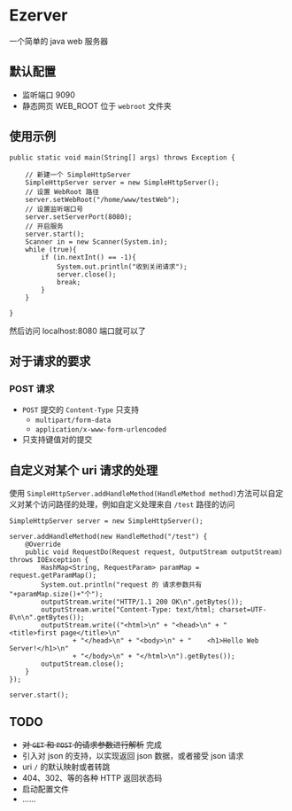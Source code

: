 # Ezerver
一个简单的 java web 服务器

 
## 默认配置
 - 监听端口 9090
 - 静态网页 WEB_ROOT 位于 `webroot` 文件夹
 
## 使用示例


    public static void main(String[] args) throws Exception {
        
        // 新建一个 SimpleHttpServer
        SimpleHttpServer server = new SimpleHttpServer();
        // 设置 WebRoot 路径
        server.setWebRoot("/home/www/testWeb");
        // 设置监听端口号
        server.setServerPort(8080);
        // 开启服务
        server.start();
        Scanner in = new Scanner(System.in);
        while (true){
            if (in.nextInt() == -1){
                System.out.println("收到关闭请求");
                server.close();
                break;
            }
        }
        
    }
    

然后访问 localhost:8080 端口就可以了

## 对于请求的要求
### POST 请求
 - `POST` 提交的 `Content-Type` 只支持
    - `multipart/form-data`
    - `application/x-www-form-urlencoded`
 - 只支持键值对的提交

## 自定义对某个 uri 请求的处理
使用 `SimpleHttpServer.addHandleMethod(HandleMethod method)`方法可以自定义对某个访问路径的处理，例如自定义处理来自 `/test` 路径的访问
    
    SimpleHttpServer server = new SimpleHttpServer();
    
    server.addHandleMethod(new HandleMethod("/test") {
        @Override
        public void RequestDo(Request request, OutputStream outputStream) throws IOException {
            HashMap<String, RequestParam> paramMap = request.getParamMap();
            System.out.println("request 的 请求参数共有 "+paramMap.size()+"个");
            outputStream.write("HTTP/1.1 200 OK\n".getBytes());
            outputStream.write("Content-Type: text/html; charset=UTF-8\n\n".getBytes());
            outputStream.write(("<html>\n" + "<head>\n" + "    <title>first page</title>\n"
                    + "</head>\n" + "<body>\n" + "    <h1>Hello Web Server!</h1>\n"
                    + "</body>\n" + "</html>\n").getBytes());
            outputStream.close();
        }
    });
    
    server.start();

## TODO
 - ~~对 `GET` 和 `POST` 的请求参数进行解析~~ 完成
 - 引入对 json 的支持，以实现返回 json 数据，或者接受 json 请求
 - uri `/` 的默认映射或者转跳 
 - 404、302、等的各种 HTTP 返回状态码
 - 启动配置文件
 - ......
 